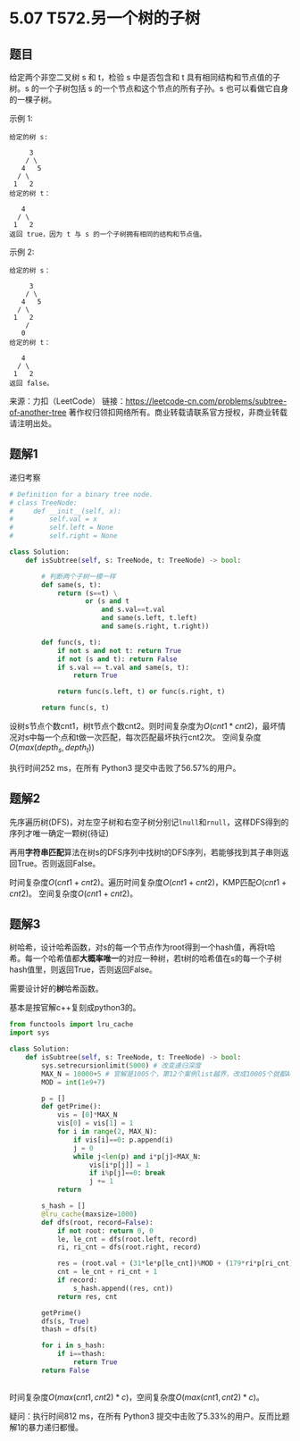 # 5.07 T572.另一个树的子树

## 题目
给定两个非空二叉树 s 和 t，检验 s 中是否包含和 t 具有相同结构和节点值的子树。s 的一个子树包括 s 的一个节点和这个节点的所有子孙。s 也可以看做它自身的一棵子树。

示例 1:
```
给定的树 s:

     3
    / \
   4   5
  / \
 1   2
给定的树 t：

   4 
  / \
 1   2
返回 true，因为 t 与 s 的一个子树拥有相同的结构和节点值。
```
示例 2:
```
给定的树 s：

     3
    / \
   4   5
  / \
 1   2
    /
   0
给定的树 t：

   4
  / \
 1   2
返回 false。
```
来源：力扣（LeetCode）
链接：https://leetcode-cn.com/problems/subtree-of-another-tree
著作权归领扣网络所有。商业转载请联系官方授权，非商业转载请注明出处。

## 题解1
递归考察

```python
# Definition for a binary tree node.
# class TreeNode:
#     def __init__(self, x):
#         self.val = x
#         self.left = None
#         self.right = None

class Solution:
    def isSubtree(self, s: TreeNode, t: TreeNode) -> bool:

        # 判断两个子树一模一样
        def same(s, t):
            return (s==t) \
                   or (s and t
                       and s.val==t.val
                       and same(s.left, t.left)
                       and same(s.right, t.right))

        def func(s, t):
            if not s and not t: return True
            if not (s and t): return False
            if s.val == t.val and same(s, t):
                return True

            return func(s.left, t) or func(s.right, t)

        return func(s, t)
```
设树s节点个数cnt1，树t节点个数cnt2。则时间复杂度为$O(cnt1*cnt2)$，最坏情况对s中每一个点和t做一次匹配，每次匹配最坏执行cnt2次。
空间复杂度$O(max(depth_s, depth_t))$

执行时间252 ms，在所有 Python3 提交中击败了56.57%的用户。

## 题解2
先序遍历树(DFS)，对左空子树和右空子树分别记`lnull`和`rnull`，这样DFS得到的序列才唯一确定一颗树(待证)

再用**字符串匹配**算法在树s的DFS序列中找树t的DFS序列，若能够找到其子串则返回True。否则返回False。

时间复杂度$O(cnt1 + cnt2)$。遍历时间复杂度$O(cnt1 + cnt2)$，KMP匹配$O(cnt1 + cnt2)$。
空间复杂度$O(cnt1 + cnt2)$。

## 题解3
树哈希，设计哈希函数，对s的每一个节点作为root得到一个hash值，再将t哈希。每一个哈希值都**大概率唯一**的对应一种树，若t树的哈希值在s的每一个子树hash值里，则返回True，否则返回False。

需要设计好的**树**哈希函数。

基本是按官解c++复刻成python3的。

```python
from functools import lru_cache
import sys

class Solution:
    def isSubtree(self, s: TreeNode, t: TreeNode) -> bool:
        sys.setrecursionlimit(5000) # 改变递归深度
        MAX_N = 10000+5 # 官解是1005个，第12个案例list越界，改成10005个就都AC了
        MOD = int(1e9+7)

        p = []
        def getPrime():
            vis = [0]*MAX_N
            vis[0] = vis[1] = 1
            for i in range(2, MAX_N):
                if vis[i]==0: p.append(i)
                j = 0
                while j<len(p) and i*p[j]<MAX_N:
                    vis[i*p[j]] = 1
                    if i%p[j]==0: break
                    j += 1
            return

        s_hash = []
        @lru_cache(maxsize=1000)
        def dfs(root, record=False):
            if not root: return 0, 0
            le, le_cnt = dfs(root.left, record)
            ri, ri_cnt = dfs(root.right, record)

            res = (root.val + (31*le*p[le_cnt])%MOD + (179*ri*p[ri_cnt]))%MOD
            cnt = le_cnt + ri_cnt + 1
            if record:
                s_hash.append((res, cnt))
            return res, cnt

        getPrime()
        dfs(s, True)
        thash = dfs(t)

        for i in s_hash:
            if i==thash:
                return True
        return False
        
```

时间复杂度$O(max(cnt1, cnt2)*c)$，空间复杂度$O(max(cnt1, cnt2)*c)$。

疑问：执行时间812 ms，在所有 Python3 提交中击败了5.33%的用户。反而比题解1的暴力递归都慢。




